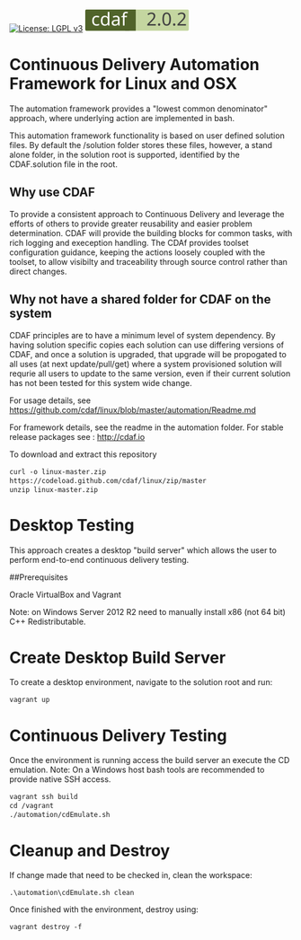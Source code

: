 [![License: LGPL v3](https://img.shields.io/badge/License-LGPL%20v3-blue.svg)](https://www.gnu.org/licenses/lgpl-3.0)
[![cdaf version](automation/badge.svg)](http://cdaf.io)

# Continuous Delivery Automation Framework for Linux and OSX

The automation framework provides a "lowest common denominator" approach, where underlying action are implemented in bash.

This automation framework functionality is based on user defined solution files. By default the /solution folder stores these files, however, a stand alone folder, in the solution root is supported, identified by the CDAF.solution file in the root.

## Why use CDAF

To provide a consistent approach to Continuous Delivery and leverage the efforts of others to provide greater reusability and easier problem determination. CDAF will provide the building blocks for common tasks, with rich logging and exeception handling. The CDAf provides toolset configuration guidance, keeping the actions loosely coupled with the toolset, to allow visibilty and traceability through source control rather than direct changes.

## Why not have a shared folder for CDAF on the system

CDAF principles are to have a minimum level of system dependency. By having solution specific copies each solution can use differing versions of CDAF, and once a solution is upgraded, that upgrade will be propogated to all uses (at next update/pull/get) where a system provisioned solution will requrie all users to update to the same version, even if their current solution has not been tested for this system wide change.

For usage details, see https://github.com/cdaf/linux/blob/master/automation/Readme.md

For framework details, see the readme in the automation folder. For stable release packages see : http://cdaf.io

To download and extract this repository

    curl -o linux-master.zip https://codeload.github.com/cdaf/linux/zip/master
    unzip linux-master.zip

# Desktop Testing

This approach creates a desktop "build server" which allows the user to perform end-to-end continuous delivery testing.

##Prerequisites

Oracle VirtualBox and Vagrant

Note: on Windows Server 2012 R2 need to manually install x86 (not 64 bit) C++ Redistributable.

# Create Desktop Build Server

To create a desktop environment, navigate to the solution root and run:

    vagrant up

# Continuous Delivery Testing

Once the environment is running access the build server an execute the CD emulation. Note: On a Windows host bash tools are recommended to provide native SSH access.

    vagrant ssh build
    cd /vagrant
	./automation/cdEmulate.sh

# Cleanup and Destroy

If change made that need to be checked in, clean the workspace:

	.\automation\cdEmulate.sh clean

Once finished with the environment, destroy using:

    vagrant destroy -f

